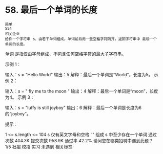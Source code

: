 # 58. 最后一个单词的长度

    简单
    554
    相关企业
    给你一个字符串 s，由若干单词组成，单词前后用一些空格字符隔开。返回字符串中 最后一个 单词的长度。

单词 是指仅由字母组成、不包含任何空格字符的最大子字符串。



示例 1：

输入：s = "Hello World"
输出：5
解释：最后一个单词是“World”，长度为5。
示例 2：

输入：s = "   fly me   to   the moon  "
输出：4
解释：最后一个单词是“moon”，长度为4。
示例 3：

输入：s = "luffy is still joyboy"
输出：6
解释：最后一个单词是长度为6的“joyboy”。


提示：

1 <= s.length <= 104
s 仅有英文字母和空格 ' ' 组成
s 中至少存在一个单词
通过次数
404.3K
提交次数
958.9K
通过率
42.2%
请问您在哪类招聘中遇到此题？
1/5
社招
校招
实习
未遇到
相关标签